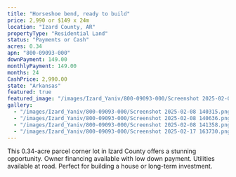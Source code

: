 ```yaml
---
title: "Horseshoe bend, ready to build"
price: 2,990 or $149 x 24m
location: "Izard County, AR"
propertyType: "Residential Land"
status: "Payments or Cash"
acres: 0.34
apn: "800-09093-000"
downPayment: 149.00
monthlyPayment: 149.00
months: 24
CashPrice: 2,990.00
state: "Arkansas"
featured: true
featured_image: "/images/Izard_Yaniv/800-09093-000/Screenshot 2025-02-08 140315.png"
gallery:
  - "/images/Izard_Yaniv/800-09093-000/Screenshot 2025-02-08 140315.png"
  - "/images/Izard_Yaniv/800-09093-000/Screenshot 2025-02-08 140636.png"
  - "/images/Izard_Yaniv/800-09093-000/Screenshot 2025-02-08 141358.png"
  - "/images/Izard_Yaniv/800-09093-000/Screenshot 2025-02-17 163730.png"
---
```


This 0.34-acre parcel corner lot in Izard County offers a stunning opportunity. 
Owner financing available with low down payment. 
Utilities available at road. Perfect for building a house or long-term investment.
